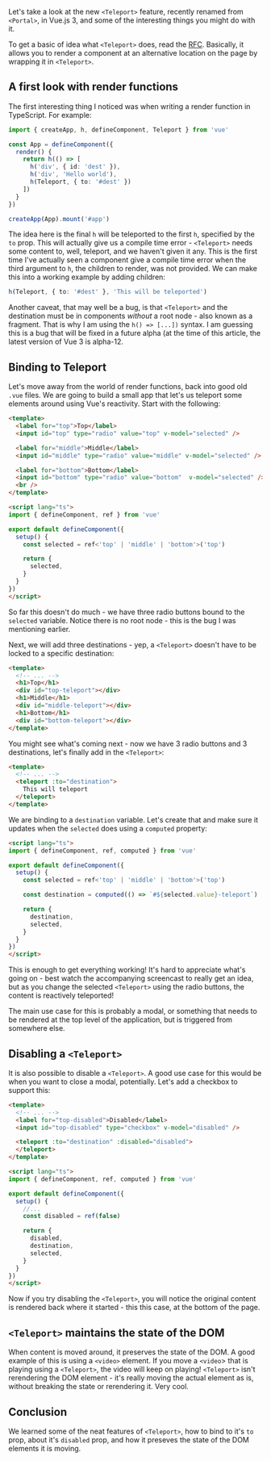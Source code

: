 Let's take a look at the new `<Teleport>` feature, recently renamed from `<Portal>`, in Vue.js 3, and some of the interesting things you might do with it.

To get a basic of idea what `<Teleport>` does, read the [RFC](https://github.com/vuejs/rfcs/pull/112). Basically, it allows you to render a component at an alternative location on the page by wrapping it in `<Teleport>`.

## A first look with render functions

The first interesting thing I noticed was when writing a render function in TypeScript. For example:

```ts
import { createApp, h, defineComponent, Teleport } from 'vue'

const App = defineComponent({
  render() {
    return h(() => [
      h('div', { id: 'dest' }),
      h('div', 'Hello world'),
      h(Teleport, { to: '#dest' })
    ])
  }
})

createApp(App).mount('#app')
```

The idea here is the final `h` will be teleported to the first `h`, specified by the `to` prop. This will actually give us a compile time error - `<Teleport>` needs some content to, well, teleport, and we haven't given it any. This is the first time I've actually seen a component give a compile time error when the third argument to `h`, the children to render, was not provided. We can make this into a working example by adding children:

```ts
h(Teleport, { to: '#dest' }, 'This will be teleported')
```

Another caveat, that may well be a bug, is that `<Teleport>` and the destination must be in components *without* a root node - also known as a fragment. That is why I am using the `h() => [...])` syntax. I am guessing this is a bug that will be fixed in a future alpha (at the time of this article, the latest version of Vue 3 is alpha-12.

## Binding to Teleport

Let's move away from the world of render functions, back into good old `.vue` files. We are going to build a small app that let's us teleport some elements around using Vue's reactivity. Start with the following:

```html
<template>
  <label for="top">Top</label>
  <input id="top" type="radio" value="top" v-model="selected" />

  <label for="middle">Middle</label>
  <input id="middle" type="radio" value="middle" v-model="selected" />

  <label for="bottom">Bottom</label>
  <input id="bottom" type="radio" value="bottom"  v-model="selected" />
  <br />
</template>

<script lang="ts">
import { defineComponent, ref } from 'vue'

export default defineComponent({
  setup() {
    const selected = ref<'top' | 'middle' | 'bottom'>('top')

    return {
      selected,
    }
  }
})
</script>
```

So far this doesn't do much - we have three radio buttons bound to the `selected` variable. Notice there is no root node - this is the bug I was mentioning earlier.

Next, we will add three destinations - yep, a `<Teleport>` doesn't have to be locked to a specific destination:

```html
<template>
  <!-- ... -->
  <h1>Top</h1>
  <div id="top-teleport"></div>
  <h1>Middle</h1>
  <div id="middle-teleport"></div>
  <h1>Bottom</h1>
  <div id="bottom-teleport"></div>
</template>
```

You might see what's coming next - now we have 3 radio buttons and 3 destinations, let's finally add in the `<Teleport>`:

```html
<template>
  <!-- ... -->
  <teleport :to="destination">
    This will teleport
  </teleport>
</template>
```

We are binding to a `destination` variable. Let's create that and make sure it updates when the `selected` does using a `computed` property:

```html
<script lang="ts">
import { defineComponent, ref, computed } from 'vue'

export default defineComponent({
  setup() {
    const selected = ref<'top' | 'middle' | 'bottom'>('top')

    const destination = computed(() => `#${selected.value}-teleport`)

    return {
      destination,
      selected,
    }
  }
})
</script>
```

This is enough to get everything working! It's hard to appreciate what's going on - best watch the accompanying screencast to really get an idea, but as you change the selected `<Teleport>` using the radio buttons, the content is reactively teleported!

The main use case for this is probably a modal, or something that needs to be rendered at the top level of the application, but is triggered from somewhere else.

## Disabling a `<Teleport>`

It is also possible to disable a `<Teleport>`. A good use case for this would be when you want to close a modal, potentially. Let's add a checkbox to support this:

```html
<template>
  <!-- ... -->
  <label for="top-disabled">Disabled</label>
  <input id="top-disabled" type="checkbox" v-model="disabled" />

  <teleport :to="destination" :disabled="disabled">
  </teleport>
</template>

<script lang="ts">
import { defineComponent, ref, computed } from 'vue'

export default defineComponent({
  setup() {
    //...
    const disabled = ref(false)

    return {
      disabled,
      destination,
      selected,
    }
  }
})
</script>
```

Now if you try disabling the `<Teleport>`, you will notice the original content is rendered back where it started - this this case, at the bottom of the page.

## `<Teleport>` maintains the state of the DOM

When content is moved around, it preserves the state of the DOM. A good example of this is using a `<video>` element. If you move a `<video`> that is playing using a `<Teleport>`, the video will keep on playing! `<Teleport>` isn't rerendering the DOM element - it's really moving the actual element as is, without breaking the state or rerendering it. Very cool.

## Conclusion

We learned some of the neat features of `<Teleport>`, how to bind to it's `to` prop, about it's `disabled` prop, and how it preseves the state of the DOM elements it is moving.
